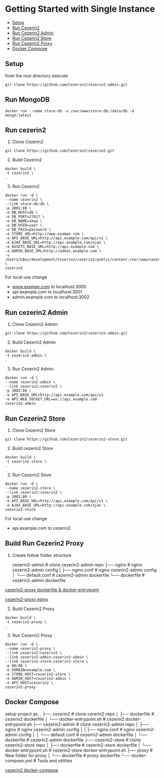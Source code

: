 # Getting Started with Single Instance

- [Setup](#setup)
- [Run Cezerin2](#run-cezerin2)
- [Run Cezerin2 Admin](#run-cezerin2-admin)
- [Run Cezerin2 Store](#run-cezerin2-store)
- [Run Cezerin2 Proxy](#run-cezerin2-proxy)
- [Docker Compose](#docker-compose)

## Setup

from the root directory execute

    git clone https://github.com/Cezerin2/cezerin2-admin.git

## Run MongoDB

```shell
docker run --name store-db -v /var/www/store-db:/data/db -d mongo:latest
```

## Run cezerin2

1. Clone Cezerin2

```shell
git clone https://github.com/Cezerin2/cezerin2.git
```

2. Build Cezerin2

```shell
docker build \
-t cezerin2 \
.
```

3. Run Cezerin2

```shell
docker run -d \
--name cezerin2 \
--link store-db:db \
-p 3001:80 \
-e DB_HOST=db \
-e DB_PORT=27017 \
-e DB_NAME=shop \
-e DB_USER=user \
-e DB_PASS=password \
-e STORE_URL=http://www.exampe.com \
-e API_BASE_URL=http://api.example.com/api/v1 \
-e AJAX_BASE_URL=http://api.example.com/ajax \
-e ASSETS_BASE_URL=http://api.example.com \
-e ADMIN_BASE_URL=http://admin.example.com \
-v /Users/LBus/development/Cezerin2/cezerin2/public/content:/var/www/cezerin2/public/content \
cezerin2
```

For local use change

- www.exampe.com to localhost:3000
- api.example.com to localhost:3001
- admin.example.com to localhost:3002

## Run cezerin2 Admin

1. Clone Cezerin2 Admin

```shell
git clone https://github.com/Cezerin2/cezerin2-admin.git
```

2. Build Cezerin2 Admin

```shell
docker build \
-t cezerin2-admin \
.
```

3. Run Cezerin2 Admin

```shell
docker run -d \
--name cezerin2-admin \
--link cezerin2:cezerin2 \
-p 3002:80 \
-e API_BASE_URL=http://api.example.com/api/v1
-e API_WEB_SOCKET_URL=ws://api.example.com
cezerin2-admin
```

## Run Cezerin2 Store

1. Clone Cezerin2 Store

```shell
git clone https://github.com/Cezerin2/cezerin2-store.git
```

2. Build cezerin2 Store

```shell
docker build \
-t cezerin2-store \
.
```

3. Run Cezerin2 Store

```shell
docker run -d \
--name cezerin2-store \
--link cezerin2:cezerin2 \
-p 3002:80 \
-e API_BASE_URL=http://api.example.com/api/v1 \
-e AJAX_BASE_URL=http://api.example.com/ajax \
cezerin2-store
```

For local use change

- api.example.com to cezerin2

## Build Run Cezerin2 Proxy

1. Create follow folder structure

   cezerin2-admin # clone cezerin2-admin repo
   ├── nginx # nginx cezerin2-admin config
   | ├── nginx.conf # nginx cezerin2-admin config
   │ └── default.conf # cezerin2-admin dockerfile
   └── dockerfile # cezerin2-admin dockerfile

[cezerin2-proxy dockerfile & docker-entrypoint](./cezerin2-proxy-dockerfile.md)

[cezerin2-proxy nginx](./cezerin2-proxy-nginx.md)

2. Build Cezerin2 Proxy

```shell
docker build \
-t cezerin2-proxy \
.
```

3. Run Cezerin2 Proxy

```shell
docker run -d \
--name cezerin2-proxy \
--link cezerin2:cezerin2 \
--link cezerin2-admin:cezerin2-admin \
--link cezerin2-store:cezerin2-store \
-p 80:80 \
-e DOMAIN=example.com \
-e STORE_HOST=cezerin2-store \
-e ADMIN_HOST=cezerin2-admin \
-e API_HOST=cezerin2 \
cezerin2-proxy
```

## Docker Compose

setup project as:
.
├── cezerin2 # clone cererin2 repo
│ ├── dockerfile # cezerin2 dockerfile
│ └── docker-entrypoint.sh # cezerin2 docker-entrypoint.sh
├── cezerin2-admin # clone cezerin2-admin repo
│ ├── nginx # nginx cezerin2-admin config
│ | ├── nginx.conf # nginx cezerin2-admin config
│ │ └── default.conf # cezerin2-admin dockerfile
│ └── dockerfile # cezerin2-admin dockerfile
├── cezerin2-store # clone cezerin2-store repo
│ ├── dockerfile # cezerin2-store dockerfile
│ └── docker-entrypoint.sh # cezerin2-store docker-entrypoint.sh
├── proxy # New folder for proxy
│ └── dockerfile # proxy dockerfile
└── docker-compose.yml # Tools and utilities

[cezerin2 docker-compose](cezerin2-docker-compose.md)
